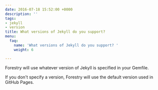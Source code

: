 ```yaml
---
date: 2016-07-18 15:52:00 +0000
description: ''
tags:
- jekyll
- version
title: What versions of Jekyll do you support?
menu:
  faq:
    name: 'What versions of Jekyll do you support? '
    weight: 6

---
```

Forestry will use whatever version of Jekyll is specified in your Gemfile.

If you don't specify a version, Forestry will use the default version used in GitHub Pages.